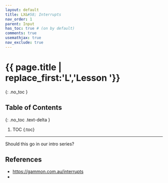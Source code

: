 ```yaml
---
layout: default
title: LX&#58; Interrupts
nav_order: 1
parent: Input
has_toc: true # (on by default)
comments: true
usemathjax: true
nav_exclude: true
---
```

# {{ page.title | replace_first:'L','Lesson '}}
{: .no_toc }

## Table of Contents
{: .no_toc .text-delta }

1. TOC
{:toc}
---

Should this go in our intro series?

## References
- https://gammon.com.au/interrupts
- 